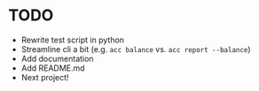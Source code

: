 # TODO

* Rewrite test script in python
* Streamline cli a bit (e.g. `acc balance` vs. `acc report --balance`)
* Add documentation
* Add README.md
* Next project!


